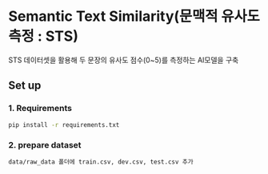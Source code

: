 # Semantic Text Similarity(문맥적 유사도 측정 : STS)

STS 데이터셋을 활용해 두 문장의 유사도 점수(0~5)를 측정하는 AI모델을 구축 
<br/>


## Set up

### 1. Requirements

```bash
pip install -r requirements.txt
```

### 2. prepare dataset

```bash
data/raw_data 폴더에 train.csv, dev.csv, test.csv 추가
```



